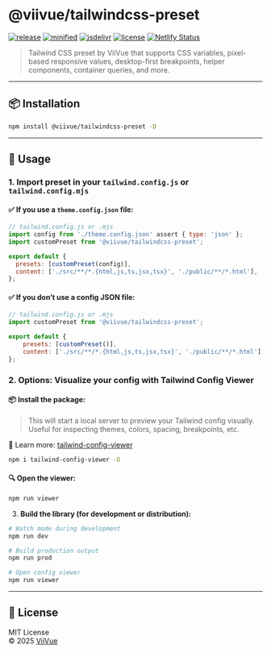 # @viivue/tailwindcss-preset


[![release](https://badgen.net/github/release/viivue/easy-tab-accordion/)](https://github.com/viivue/easy-tab-accordion/releases/latest)
[![minified](https://badgen.net/badge/minified/10KB/cyan)](https://www.jsdelivr.com/package/gh/viivue/easy-tab-accordion)
[![jsdelivr](https://data.jsdelivr.com/v1/package/gh/viivue/easy-tab-accordion/badge?style=rounded)](https://www.jsdelivr.com/package/gh/viivue/easy-tab-accordion)
[![license](https://badgen.net/github/license/viivue/easy-tab-accordion/)](https://github.com/viivue/easy-tab-accordion/blob/main/LICENSE)
[![Netlify Status](https://api.netlify.com/api/v1/badges/baaede11-84dc-46b3-b434-11aad923a156/deploy-status)](https://app.netlify.com/sites/easy-tab-accordion/deploys)
> Tailwind CSS preset by ViiVue that supports CSS variables, pixel-based responsive values, desktop-first breakpoints, helper components, container queries, and more.

---

## 📦 Installation

```bash
npm install @viivue/tailwindcss-preset -D
```

---

## 🚀 Usage

### 1. **Import preset in your `tailwind.config.js` or `tailwind.config.mjs`**

#### ✅ If you use a `theme.config.json` file:

```js
// tailwind.config.js or .mjs
import config from './theme.config.json' assert { type: 'json' };
import customPreset from '@viivue/tailwindcss-preset';

export default {
  presets: [customPreset(config)],
  content: ['./src/**/*.{html,js,ts,jsx,tsx}', './public/**/*.html'],
};
```

#### ✅ If you **don’t use** a config JSON file:

```js
// tailwind.config.js or .mjs
import customPreset from '@viivue/tailwindcss-preset';

export default {
    presets: [customPreset()],
    content: ['./src/**/*.{html,js,ts,jsx,tsx}', './public/**/*.html'],
};
```

### 2. **Options: Visualize your config with Tailwind Config Viewer**

#### 📦 Install the package:

> This will start a local server to preview your Tailwind config visually.
> Useful for inspecting themes, colors, spacing, breakpoints, etc.

📖 Learn more: [tailwind-config-viewer](https://github.com/rogden/tailwind-config-viewer)

```bash
npm i tailwind-config-viewer -D
```

#### 🔍 Open the viewer:

```bash
npm run viewer
```


3. **Build the library (for development or distribution):**

```bash
# Watch mode during development
npm run dev

# Build production output
npm run prod

# Open config viewer
npm run viewer

```

---

## 📄 License

MIT License  
© 2025 [ViiVue](https://github.com/viivue/tailwindcss-custom)